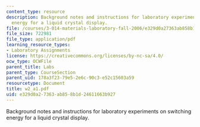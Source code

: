 ```yaml
---
content_type: resource
description: Background notes and instructions for laboratory experiments on switching
  energy for a liquid crystal display.
file: /courses/3-014-materials-laboratory-fall-2006/e329d0a27363ab858b1d24611663b927_w2_a1.pdf
file_size: 722981
file_type: application/pdf
learning_resource_types:
- Laboratory Assignments
license: https://creativecommons.org/licenses/by-nc-sa/4.0/
ocw_type: OCWFile
parent_title: Labs
parent_type: CourseSection
parent_uid: 178a3f23-79e5-2e6c-90c3-e52c15603a59
resourcetype: Document
title: w2_a1.pdf
uid: e329d0a2-7363-ab85-8b1d-24611663b927
---
```

Background notes and instructions for laboratory experiments on switching energy for a liquid crystal display.